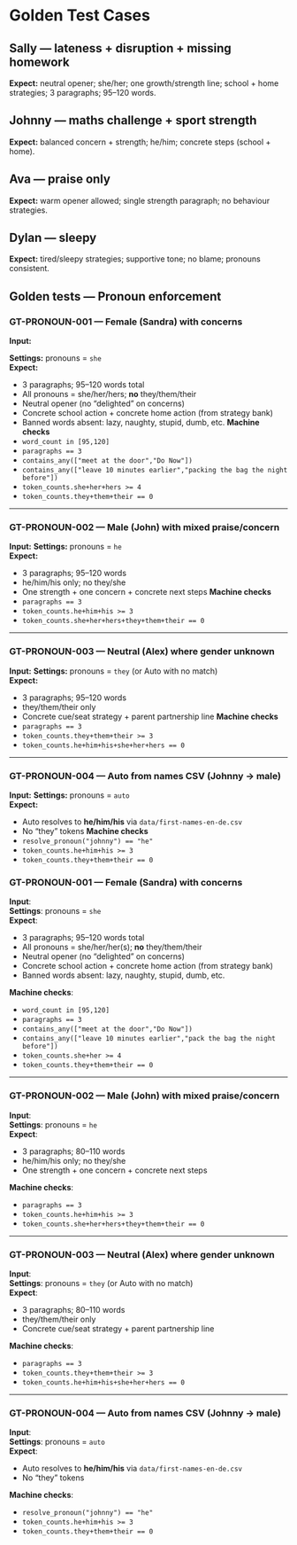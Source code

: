 ﻿# Golden Test Cases

## Sally — lateness + disruption + missing homework
**Expect:** neutral opener; she/her; one growth/strength line; school + home strategies; 3 paragraphs; 95–120 words.

## Johnny — maths challenge + sport strength
**Expect:** balanced concern + strength; he/him; concrete steps (school + home).

## Ava — praise only
**Expect:** warm opener allowed; single strength paragraph; no behaviour strategies.

## Dylan — sleepy
**Expect:** tired/sleepy strategies; supportive tone; no blame; pronouns consistent.

## Golden tests — Pronoun enforcement

### GT-PRONOUN-001 — Female (Sandra) with concerns
**Input:**

**Settings:** pronouns = `she`  
**Expect:**
- 3 paragraphs; 95–120 words total
- All pronouns = she/her/hers; **no** they/them/their
- Neutral opener (no “delighted” on concerns)
- Concrete school action + concrete home action (from strategy bank)
- Banned words absent: lazy, naughty, stupid, dumb, etc.
**Machine checks**
- `word_count in [95,120]`
- `paragraphs == 3`
- `contains_any(["meet at the door","Do Now"])`
- `contains_any(["leave 10 minutes earlier","packing the bag the night before"])`
- `token_counts.she+her+hers >= 4`
- `token_counts.they+them+their == 0`

---

### GT-PRONOUN-002 — Male (John) with mixed praise/concern
**Input:**
**Settings:** pronouns = `he`  
**Expect:**
- 3 paragraphs; 95–120 words
- he/him/his only; no they/she
- One strength + one concern + concrete next steps
**Machine checks**
- `paragraphs == 3`
- `token_counts.he+him+his >= 3`
- `token_counts.she+her+hers+they+them+their == 0`

---

### GT-PRONOUN-003 — Neutral (Alex) where gender unknown
**Input:**
**Settings:** pronouns = `they` (or Auto with no match)  
**Expect:**
- 3 paragraphs; 95–120 words
- they/them/their only
- Concrete cue/seat strategy + parent partnership line
**Machine checks**
- `paragraphs == 3`
- `token_counts.they+them+their >= 3`
- `token_counts.he+him+his+she+her+hers == 0`

---

### GT-PRONOUN-004 — Auto from names CSV (Johnny → male)
**Input:**
**Settings:** pronouns = `auto`  
**Expect:**
- Auto resolves to **he/him/his** via `data/first-names-en-de.csv`
- No “they” tokens
**Machine checks**
- `resolve_pronoun("johnny") == "he"`
- `token_counts.he+him+his >= 3`
- `token_counts.they+them+their == 0`


### GT-PRONOUN-001 — Female (Sandra) with concerns
**Input**:  
**Settings**: pronouns = `she`  
**Expect**:
- 3 paragraphs; 95–120 words total
- All pronouns = she/her/her(s); **no** they/them/their
- Neutral opener (no “delighted” on concerns)
- Concrete school action + concrete home action (from strategy bank)
- Banned words absent: lazy, naughty, stupid, dumb, etc.

**Machine checks**:
- `word_count in [95,120]`
- `paragraphs == 3`
- `contains_any(["meet at the door","Do Now"])`
- `contains_any(["leave 10 minutes earlier","pack the bag the night before"])`
- `token_counts.she+her >= 4`
- `token_counts.they+them+their == 0`

---

### GT-PRONOUN-002 — Male (John) with mixed praise/concern
**Input**:  
**Settings**: pronouns = `he`  
**Expect**:
- 3 paragraphs; 80–110 words
- he/him/his only; no they/she
- One strength + one concern + concrete next steps

**Machine checks**:
- `paragraphs == 3`
- `token_counts.he+him+his >= 3`
- `token_counts.she+her+hers+they+them+their == 0`

---

### GT-PRONOUN-003 — Neutral (Alex) where gender unknown
**Input**:  
**Settings**: pronouns = `they` (or Auto with no match)  
**Expect**:
- 3 paragraphs; 80–110 words
- they/them/their only
- Concrete cue/seat strategy + parent partnership line

**Machine checks**:
- `paragraphs == 3`
- `token_counts.they+them+their >= 3`
- `token_counts.he+him+his+she+her+hers == 0`

---

### GT-PRONOUN-004 — Auto from names CSV (Johnny → male)
**Input**:  
**Settings**: pronouns = `auto`  
**Expect**:
- Auto resolves to **he/him/his** via `data/first-names-en-de.csv`
- No “they” tokens

**Machine checks**:
- `resolve_pronoun("johnny") == "he"`
- `token_counts.he+him+his >= 3`
- `token_counts.they+them+their == 0`
